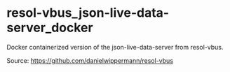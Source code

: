 # resol-vbus_json-live-data-server_docker
Docker containerized version of the json-live-data-server from resol-vbus.

Source: https://github.com/danielwippermann/resol-vbus
